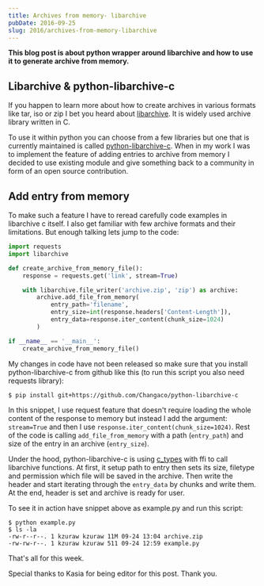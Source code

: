 ```yaml
---
title: Archives from memory- libarchive
pubDate: 2016-09-25
slug: 2016/archives-from-memory-libarchive
---
```


**This blog post is about python wrapper around libarchive and how to use it to generate archive from memory.**

## Libarchive & python-libarchive-c

If you happen to learn more about how to create archives in various formats like tar, iso or zip I bet you heard about [libarchive](http://www.libarchive.org/). It is widely used archive library written in C.

To use it within python you can choose from a few libraries but one that is currently maintained is called [python-libarchive-c](https://github.com/Changaco/python-libarchive-c). When in my work I was to implement the feature of adding entries to archive from memory I decided to use existing module and give something back to a community in form of an open source contribution.

## Add entry from memory

To make such a feature I have to reread carefully code examples in libarchive c itself. I also get familiar with few archive formats and their limitations. But enough talking lets jump to the code:

```python
import requests
import libarchive

def create_archive_from_memory_file():
    response = requests.get('link', stream=True)

    with libarchive.file_writer('archive.zip', 'zip') as archive:
        archive.add_file_from_memory(
            entry_path='filename',
            entry_size=int(response.headers['Content-Length']),
            entry_data=response.iter_content(chunk_size=1024)
        )

if __name__ == '__main__':
    create_archive_from_memory_file()
```

My changes in code have not been released so make sure that you install python-libarchive-c from github like this (to run this script you also need requests library):

```shell
$ pip install git+https://github.com/Changaco/python-libarchive-c
```

In this snippet, I use request feature that doesn't require loading the whole content of the response to memory but instead I add the argument: `stream=True` and then I use `response.iter_content(chunk_size=1024)`. Rest of the code is calling `add_file_from_memory` with a path (`entry_path`) and size of the entry in an archive (`entry_size`).

Under the hood, python-libarchive-c is using [c_types](https://docs.python.org/3.5/library/ctypes.html) with ffi to call libarchive functions. At first, it setup path to entry then sets its size, filetype and permission which file will be saved in the archive. Then write the header and start iterating through the `entry_data` by chunks and write them. At the end, header is set and archive is ready for user.

To see it in action have snippet above as example.py and run this script:

```shell
$ python example.py
$ ls -la
-rw-r--r--. 1 kzuraw kzuraw 11M 09-24 13:04 archive.zip
-rw-rw-r--. 1 kzuraw kzuraw 511 09-24 12:59 example.py
```

That's all for this week.

Special thanks to Kasia for being editor for this post. Thank you.
